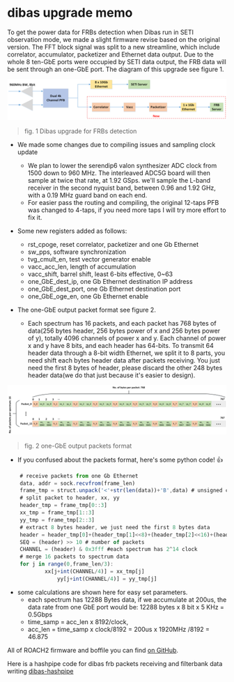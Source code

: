 # dibas upgrade memo

To get the power data for FRBs detection when Dibas run in SETI observation mode, we made a slight firmware revise based on the original version. The FFT block signal was split to a new streamline, which include correlator, accumulator, packetizer and Ethernet data output. Due to the whole 8 ten-GbE ports were occupied by SETI data output, the FRB data will be sent through an one-GbE port. The diagram of this upgrade see figure 1. 

![arch](arch.png)
> fig. 1 Dibas upgrade for FRBs detection


	
* We made some changes due to compiling issues and sampling clock update 

	* We plan to lower the serendip6 valon synthesizer ADC clock from 1500 down to 960 MHz. The interleaved ADC5G board will then sample at twice that rate, at 1.92 GSps. we'll sample the L-band receiver in the second nyquist band, between 0.96 and 1.92 GHz, with a 0.19 MHz guard band on each end.  
	* For easier pass the routing and compiling, the original 12-taps PFB was changed to 4-taps, if you need more taps I will try more effort to fix it.
* Some new registers added as follows:
	* rst_cpoge, reset correlator, packetizer and one Gb Ethernet
	* sw_pps, software synchronization
	* tvg_cmult_en, test vector generator enable
	* vacc_acc_len, length of accumulation
	* vacc_shift, barrel shift, least 6-bits effective, 0~63
	* one_GbE_dest_ip, one Gb Ethernet destination IP address
	* one_GbE_dest_port, one Gb Ethernet destination port
	* one_GbE_oge_en, one Gb Ethernet enable
* The one-GbE output packet format see figure 2. 
	* Each spectrum has 16 packets, and each packet has 768 bytes of data(256 bytes header, 256 bytes power of x and 256 bytes power of y), totally 4096 channels of power x and y. Each channel of power x and y have 8 bits, and each header has 64-bits. To transmit 64 header data through a 8-bit width Ethernet, we split it to 8 parts, you need shift each bytes header data after packets receiving. You just need the first 8 bytes of header, please discard the other 248 bytes header data(we do that just because it's easier to design). 

![packets-format](packets-format.png)
> fig. 2 one-GbE output packets format

* If you confused about the packets format, here's some python code! :+1: 
```javascript
	# receive packets from one Gb Ethernet
	data, addr = sock.recvfrom(frame_len)
	frame_tmp = struct.unpack('<'+str(len(data))+'B',data) # unsigned char
	# split packet to header, xx, yy
	header_tmp = frame_tmp[0::3]
	xx_tmp = frame_tmp[1::3]
	yy_tmp = frame_tmp[2::3]
	# extract 8 bytes header, we just need the first 8 bytes data 
	header = header_tmp[0]+(header_tmp[1]<<8)+(header_tmp[2]<<16)+(header_tmp[3]<<24)+(header_tmp[4]<<32)+(header_tmp[5]<<40)+(header_tmp[6]<<48)+(header_tmp[7]<<56)
	SEQ = (header) >> 10 # number of packets
	CHANNEL = (header) & 0x3fff #each spectrum has 2^14 clock
	# merge 16 packets to spectrum data
	for j in range(0,frame_len/3):
        	xx[j+int(CHANNEL/4)] = xx_tmp[j]
                yy[j+int(CHANNEL/4)] = yy_tmp[j]
```
* some calculations are shown here for easy set parameters.
	* each spectrum has 12288 Bytes data, if we accumulate at 200us,  the data rate from one GbE port would be: 12288 bytes x 8 bit x 5 KHz = 0.5Gbps
	* time_samp = acc_len x 8192/clock, 
	* acc_len = time_samp x clock/8192 = 200us x 1920MHz /8192 = 46.875


All of ROACH2 firmware and boffile you can find [on GitHub](https://github.com/SparkePei/dibas-upgrade-frb).

Here is a hashpipe code for dibas frb packets receiving and filterbank data writing [dibas-hashpipe](https://github.com/SparkePei/dibas-hashpipe) 
